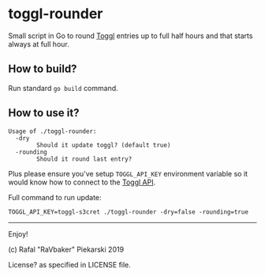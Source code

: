 # toggl-rounder
Small script in Go to round [Toggl](https://www.toggl.com/app/timer) entries up to full half hours and that starts always at full hour.


## How to build?

Run standard `go build` command.

## How to use it?

```
Usage of ./toggl-rounder:
  -dry
    	Should it update toggl? (default true)
  -rounding
    	Should it round last entry?

```

Plus please ensure you've setup `TOGGL_API_KEY` environment variable so it would know how to connect to the [Toggl API](https://github.com/toggl/toggl_api_docs).

Full command to run update:

```TOGGL_API_KEY=toggl-s3cret ./toggl-rounder -dry=false -rounding=true```

--- 
Enjoy!

(c) Rafal "RaVbaker" Piekarski 2019

License? as specified in LICENSE file.
